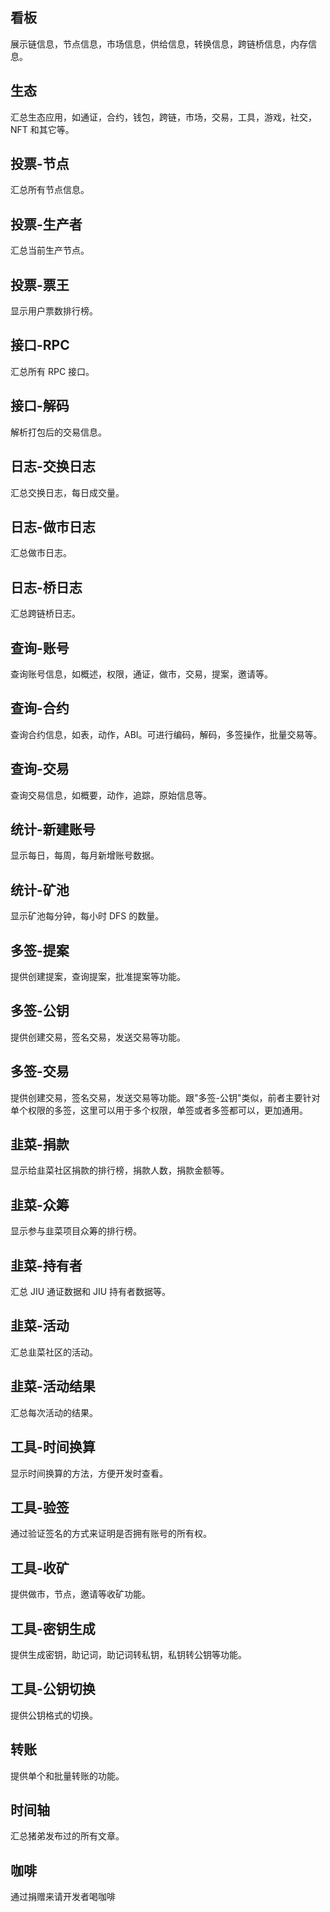 ## 看板

展示链信息，节点信息，市场信息，供给信息，转换信息，跨链桥信息，内存信息。

## 生态

汇总生态应用，如通证，合约，钱包，跨链，市场，交易，工具，游戏，社交，NFT 和其它等。

## 投票-节点

汇总所有节点信息。

## 投票-生产者

汇总当前生产节点。

## 投票-票王

显示用户票数排行榜。

## 接口-RPC

汇总所有 RPC 接口。

## 接口-解码

解析打包后的交易信息。

## 日志-交换日志

汇总交换日志，每日成交量。

## 日志-做市日志

汇总做市日志。

## 日志-桥日志

汇总跨链桥日志。

## 查询-账号

查询账号信息，如概述，权限，通证，做市，交易，提案，邀请等。

## 查询-合约

查询合约信息，如表，动作，ABI。可进行编码，解码，多签操作，批量交易等。

## 查询-交易

查询交易信息，如概要，动作，追踪，原始信息等。

## 统计-新建账号

显示每日，每周，每月新增账号数据。

## 统计-矿池

显示矿池每分钟，每小时 DFS 的数量。

## 多签-提案

提供创建提案，查询提案，批准提案等功能。

## 多签-公钥

提供创建交易，签名交易，发送交易等功能。

## 多签-交易

提供创建交易，签名交易，发送交易等功能。跟"多签-公钥"类似，前者主要针对单个权限的多签，这里可以用于多个权限，单签或者多签都可以，更加通用。

## 韭菜-捐款

显示给韭菜社区捐款的排行榜，捐款人数，捐款金额等。

## 韭菜-众筹

显示参与韭菜项目众筹的排行榜。

## 韭菜-持有者

汇总 JIU 通证数据和 JIU 持有者数据等。

## 韭菜-活动

汇总韭菜社区的活动。

## 韭菜-活动结果

汇总每次活动的结果。

## 工具-时间换算

显示时间换算的方法，方便开发时查看。

## 工具-验签

通过验证签名的方式来证明是否拥有账号的所有权。

## 工具-收矿

提供做市，节点，邀请等收矿功能。

## 工具-密钥生成

提供生成密钥，助记词，助记词转私钥，私钥转公钥等功能。

## 工具-公钥切换

提供公钥格式的切换。

## 转账

提供单个和批量转账的功能。

## 时间轴

汇总猪弟发布过的所有文章。

## 咖啡

通过捐赠来请开发者喝咖啡
